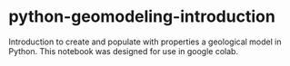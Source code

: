 # python-geomodeling-introduction
 Introduction to create and populate with properties a geological model in Python.
 This notebook was designed for use in google colab.
